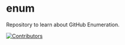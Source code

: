 # enum
Repository to learn about GitHub Enumeration.











































































































































































































































[![Contributors](https://img.shields.io/badge/Contributors-3-brightgreen)](https://github.com/EurydiceCorp/enum/graphs/contributors)
